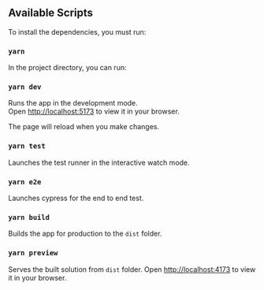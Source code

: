 ## Available Scripts

To install the dependencies, you must run:

### `yarn`

In the project directory, you can run:

### `yarn dev`

Runs the app in the development mode.\
Open [http://localhost:5173](http://localhost:5173) to view it in your browser.

The page will reload when you make changes.

### `yarn test`

Launches the test runner in the interactive watch mode.

### `yarn e2e`

Launches cypress for the end to end test.

### `yarn build`

Builds the app for production to the `dist` folder.

### `yarn preview`

Serves the built solution from `dist` folder.
Open [http://localhost:4173](http://localhost:4173) to view it in your browser.
